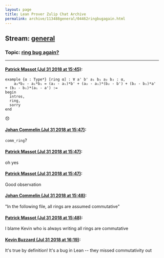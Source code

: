 ```yaml
---
layout: page
title: Lean Prover Zulip Chat Archive 
permalink: archive/113488general/04462ringbugagain.html
---
```


## Stream: [general](index.html)
### Topic: [ring bug again?](04462ringbugagain.html)

---

#### [Patrick Massot (Jul 31 2018 at 15:45)](https://leanprover.zulipchat.com/#narrow/stream/113488-general/topic/ring%20bug%20again%3F/near/130644147):
```lean
example {α : Type*} [ring α] : ∀ a' b' a₁ b₁ a₂ b₂ : α, 
    a₂*b₂ - a₁*b₁ = (a₂ - a₁)*b' + (a₂ - a₁)*(b₂ - b') + (b₂ - b₁)*a' + (b₂ - b₁)*(a₁ - a') :=
begin
  intros,
  ring,
  sorry
end
```
:disappointed:

#### [Johan Commelin (Jul 31 2018 at 15:47)](https://leanprover.zulipchat.com/#narrow/stream/113488-general/topic/ring%20bug%20again%3F/near/130644291):
`comm_ring`?

#### [Patrick Massot (Jul 31 2018 at 15:47)](https://leanprover.zulipchat.com/#narrow/stream/113488-general/topic/ring%20bug%20again%3F/near/130644301):
oh yes

#### [Patrick Massot (Jul 31 2018 at 15:47)](https://leanprover.zulipchat.com/#narrow/stream/113488-general/topic/ring%20bug%20again%3F/near/130644306):
Good observation

#### [Johan Commelin (Jul 31 2018 at 15:48)](https://leanprover.zulipchat.com/#narrow/stream/113488-general/topic/ring%20bug%20again%3F/near/130644361):
"In the following file, all rings are assumed commutative"

#### [Patrick Massot (Jul 31 2018 at 15:48)](https://leanprover.zulipchat.com/#narrow/stream/113488-general/topic/ring%20bug%20again%3F/near/130644369):
I blame Kevin who is always writing all rings are commutative

#### [Kevin Buzzard (Jul 31 2018 at 16:19)](https://leanprover.zulipchat.com/#narrow/stream/113488-general/topic/ring%20bug%20again%3F/near/130646253):
It's true by definition! It's a bug in Lean -- they missed commutativity out

